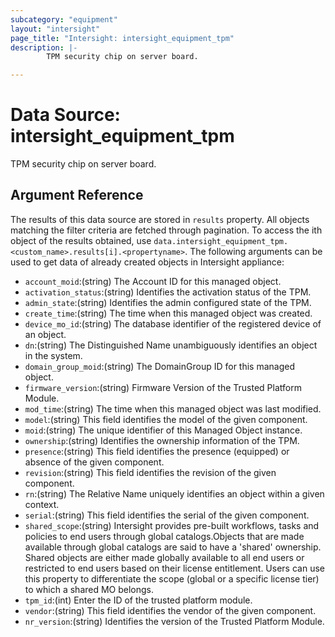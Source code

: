 ```yaml
---
subcategory: "equipment"
layout: "intersight"
page_title: "Intersight: intersight_equipment_tpm"
description: |-
        TPM security chip on server board.

---
```


# Data Source: intersight_equipment_tpm
TPM security chip on server board.
## Argument Reference
The results of this data source are stored in `results` property.
All objects matching the filter criteria are fetched through pagination.
To access the ith object of the results obtained, use `data.intersight_equipment_tpm.<custom_name>.results[i].<propertyname>`.
The following arguments can be used to get data of already created objects in Intersight appliance:
* `account_moid`:(string) The Account ID for this managed object. 
* `activation_status`:(string) Identifies the activation status of the TPM. 
* `admin_state`:(string) Identifies the admin configured state of the TPM. 
* `create_time`:(string) The time when this managed object was created. 
* `device_mo_id`:(string) The database identifier of the registered device of an object. 
* `dn`:(string) The Distinguished Name unambiguously identifies an object in the system. 
* `domain_group_moid`:(string) The DomainGroup ID for this managed object. 
* `firmware_version`:(string) Firmware Version of the Trusted Platform Module. 
* `mod_time`:(string) The time when this managed object was last modified. 
* `model`:(string) This field identifies the model of the given component. 
* `moid`:(string) The unique identifier of this Managed Object instance. 
* `ownership`:(string) Identifies the ownership information of the TPM. 
* `presence`:(string) This field identifies the presence (equipped) or absence of the given component. 
* `revision`:(string) This field identifies the revision of the given component. 
* `rn`:(string) The Relative Name uniquely identifies an object within a given context. 
* `serial`:(string) This field identifies the serial of the given component. 
* `shared_scope`:(string) Intersight provides pre-built workflows, tasks and policies to end users through global catalogs.Objects that are made available through global catalogs are said to have a 'shared' ownership. Shared objects are either made globally available to all end users or restricted to end users based on their license entitlement. Users can use this property to differentiate the scope (global or a specific license tier) to which a shared MO belongs. 
* `tpm_id`:(int) Enter  the ID of the trusted platform module. 
* `vendor`:(string) This field identifies the vendor of the given component. 
* `nr_version`:(string) Identifies the version of the Trusted Platform Module. 
 
